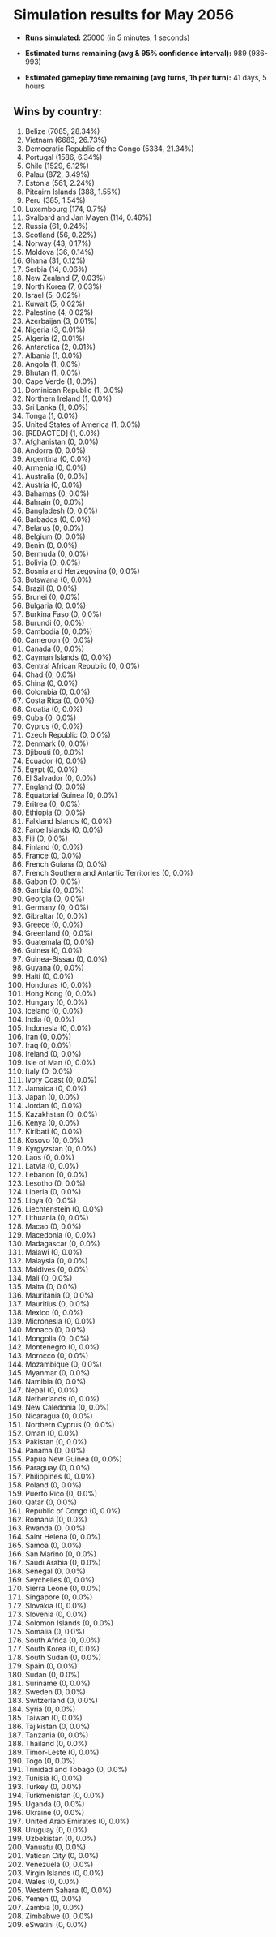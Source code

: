 # Simulation results for May 2056

* **Runs simulated:** 25000 (in 5 minutes, 1 seconds)

* **Estimated turns remaining (avg & 95% confidence interval):** 989 (986-993)

* **Estimated gameplay time remaining (avg turns, 1h per turn):** 41 days, 5 hours

## Wins by country:
1. Belize (7085, 28.34%)
2. Vietnam (6683, 26.73%)
3. Democratic Republic of the Congo (5334, 21.34%)
4. Portugal (1586, 6.34%)
5. Chile (1529, 6.12%)
6. Palau (872, 3.49%)
7. Estonia (561, 2.24%)
8. Pitcairn Islands (388, 1.55%)
9. Peru (385, 1.54%)
10. Luxembourg (174, 0.7%)
11. Svalbard and Jan Mayen (114, 0.46%)
12. Russia (61, 0.24%)
13. Scotland (56, 0.22%)
14. Norway (43, 0.17%)
15. Moldova (36, 0.14%)
16. Ghana (31, 0.12%)
17. Serbia (14, 0.06%)
18. New Zealand (7, 0.03%)
19. North Korea (7, 0.03%)
20. Israel (5, 0.02%)
21. Kuwait (5, 0.02%)
22. Palestine (4, 0.02%)
23. Azerbaijan (3, 0.01%)
24. Nigeria (3, 0.01%)
25. Algeria (2, 0.01%)
26. Antarctica (2, 0.01%)
27. Albania (1, 0.0%)
28. Angola (1, 0.0%)
29. Bhutan (1, 0.0%)
30. Cape Verde (1, 0.0%)
31. Dominican Republic (1, 0.0%)
32. Northern Ireland (1, 0.0%)
33. Sri Lanka (1, 0.0%)
34. Tonga (1, 0.0%)
35. United States of America (1, 0.0%)
36. [REDACTED] (1, 0.0%)
37. Afghanistan (0, 0.0%)
38. Andorra (0, 0.0%)
39. Argentina (0, 0.0%)
40. Armenia (0, 0.0%)
41. Australia (0, 0.0%)
42. Austria (0, 0.0%)
43. Bahamas (0, 0.0%)
44. Bahrain (0, 0.0%)
45. Bangladesh (0, 0.0%)
46. Barbados (0, 0.0%)
47. Belarus (0, 0.0%)
48. Belgium (0, 0.0%)
49. Benin (0, 0.0%)
50. Bermuda (0, 0.0%)
51. Bolivia (0, 0.0%)
52. Bosnia and Herzegovina (0, 0.0%)
53. Botswana (0, 0.0%)
54. Brazil (0, 0.0%)
55. Brunei (0, 0.0%)
56. Bulgaria (0, 0.0%)
57. Burkina Faso (0, 0.0%)
58. Burundi (0, 0.0%)
59. Cambodia (0, 0.0%)
60. Cameroon (0, 0.0%)
61. Canada (0, 0.0%)
62. Cayman Islands (0, 0.0%)
63. Central African Republic (0, 0.0%)
64. Chad (0, 0.0%)
65. China (0, 0.0%)
66. Colombia (0, 0.0%)
67. Costa Rica (0, 0.0%)
68. Croatia (0, 0.0%)
69. Cuba (0, 0.0%)
70. Cyprus (0, 0.0%)
71. Czech Republic (0, 0.0%)
72. Denmark (0, 0.0%)
73. Djibouti (0, 0.0%)
74. Ecuador (0, 0.0%)
75. Egypt (0, 0.0%)
76. El Salvador (0, 0.0%)
77. England (0, 0.0%)
78. Equatorial Guinea (0, 0.0%)
79. Eritrea (0, 0.0%)
80. Ethiopia (0, 0.0%)
81. Falkland Islands (0, 0.0%)
82. Faroe Islands (0, 0.0%)
83. Fiji (0, 0.0%)
84. Finland (0, 0.0%)
85. France (0, 0.0%)
86. French Guiana (0, 0.0%)
87. French Southern and Antartic Territories (0, 0.0%)
88. Gabon (0, 0.0%)
89. Gambia (0, 0.0%)
90. Georgia (0, 0.0%)
91. Germany (0, 0.0%)
92. Gibraltar (0, 0.0%)
93. Greece (0, 0.0%)
94. Greenland (0, 0.0%)
95. Guatemala (0, 0.0%)
96. Guinea (0, 0.0%)
97. Guinea-Bissau (0, 0.0%)
98. Guyana (0, 0.0%)
99. Haiti (0, 0.0%)
100. Honduras (0, 0.0%)
101. Hong Kong (0, 0.0%)
102. Hungary (0, 0.0%)
103. Iceland (0, 0.0%)
104. India (0, 0.0%)
105. Indonesia (0, 0.0%)
106. Iran (0, 0.0%)
107. Iraq (0, 0.0%)
108. Ireland (0, 0.0%)
109. Isle of Man (0, 0.0%)
110. Italy (0, 0.0%)
111. Ivory Coast (0, 0.0%)
112. Jamaica (0, 0.0%)
113. Japan (0, 0.0%)
114. Jordan (0, 0.0%)
115. Kazakhstan (0, 0.0%)
116. Kenya (0, 0.0%)
117. Kiribati (0, 0.0%)
118. Kosovo (0, 0.0%)
119. Kyrgyzstan (0, 0.0%)
120. Laos (0, 0.0%)
121. Latvia (0, 0.0%)
122. Lebanon (0, 0.0%)
123. Lesotho (0, 0.0%)
124. Liberia (0, 0.0%)
125. Libya (0, 0.0%)
126. Liechtenstein (0, 0.0%)
127. Lithuania (0, 0.0%)
128. Macao (0, 0.0%)
129. Macedonia (0, 0.0%)
130. Madagascar (0, 0.0%)
131. Malawi (0, 0.0%)
132. Malaysia (0, 0.0%)
133. Maldives (0, 0.0%)
134. Mali (0, 0.0%)
135. Malta (0, 0.0%)
136. Mauritania (0, 0.0%)
137. Mauritius (0, 0.0%)
138. Mexico (0, 0.0%)
139. Micronesia (0, 0.0%)
140. Monaco (0, 0.0%)
141. Mongolia (0, 0.0%)
142. Montenegro (0, 0.0%)
143. Morocco (0, 0.0%)
144. Mozambique (0, 0.0%)
145. Myanmar (0, 0.0%)
146. Namibia (0, 0.0%)
147. Nepal (0, 0.0%)
148. Netherlands (0, 0.0%)
149. New Caledonia (0, 0.0%)
150. Nicaragua (0, 0.0%)
151. Northern Cyprus (0, 0.0%)
152. Oman (0, 0.0%)
153. Pakistan (0, 0.0%)
154. Panama (0, 0.0%)
155. Papua New Guinea (0, 0.0%)
156. Paraguay (0, 0.0%)
157. Philippines (0, 0.0%)
158. Poland (0, 0.0%)
159. Puerto Rico (0, 0.0%)
160. Qatar (0, 0.0%)
161. Republic of Congo (0, 0.0%)
162. Romania (0, 0.0%)
163. Rwanda (0, 0.0%)
164. Saint Helena (0, 0.0%)
165. Samoa (0, 0.0%)
166. San Marino (0, 0.0%)
167. Saudi Arabia (0, 0.0%)
168. Senegal (0, 0.0%)
169. Seychelles (0, 0.0%)
170. Sierra Leone (0, 0.0%)
171. Singapore (0, 0.0%)
172. Slovakia (0, 0.0%)
173. Slovenia (0, 0.0%)
174. Solomon Islands (0, 0.0%)
175. Somalia (0, 0.0%)
176. South Africa (0, 0.0%)
177. South Korea (0, 0.0%)
178. South Sudan (0, 0.0%)
179. Spain (0, 0.0%)
180. Sudan (0, 0.0%)
181. Suriname (0, 0.0%)
182. Sweden (0, 0.0%)
183. Switzerland (0, 0.0%)
184. Syria (0, 0.0%)
185. Taiwan (0, 0.0%)
186. Tajikistan (0, 0.0%)
187. Tanzania (0, 0.0%)
188. Thailand (0, 0.0%)
189. Timor-Leste (0, 0.0%)
190. Togo (0, 0.0%)
191. Trinidad and Tobago (0, 0.0%)
192. Tunisia (0, 0.0%)
193. Turkey (0, 0.0%)
194. Turkmenistan (0, 0.0%)
195. Uganda (0, 0.0%)
196. Ukraine (0, 0.0%)
197. United Arab Emirates (0, 0.0%)
198. Uruguay (0, 0.0%)
199. Uzbekistan (0, 0.0%)
200. Vanuatu (0, 0.0%)
201. Vatican City (0, 0.0%)
202. Venezuela (0, 0.0%)
203. Virgin Islands (0, 0.0%)
204. Wales (0, 0.0%)
205. Western Sahara (0, 0.0%)
206. Yemen (0, 0.0%)
207. Zambia (0, 0.0%)
208. Zimbabwe (0, 0.0%)
209. eSwatini (0, 0.0%)
